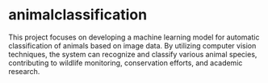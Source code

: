 # animalclassification
This project focuses on developing a machine learning model for automatic classification of animals based on image data. By utilizing computer vision techniques, the system can recognize and classify various animal species, contributing to wildlife monitoring, conservation efforts, and academic research.

